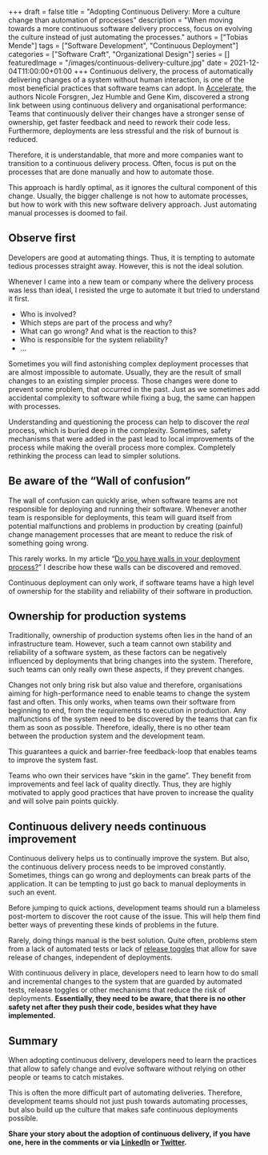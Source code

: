 +++ 
draft = false
title = "Adopting Continuous Delivery: More a culture change than automation of processes"
description = "When moving towards a more continuous software delivery proccess, focus on evolving the culture instead of just automating the processes."
authors = ["Tobias Mende"]
tags = ["Software Development", "Continuous Deployment"]
categories = ["Software Craft", "Organizational Design"]
series = []
featuredImage = "/images/continuous-delivery-culture.jpg"
date = 2021-12-04T11:00:00+01:00
+++
Continuous delivery, the process of automatically delivering changes of a system without human interaction, is one of the most beneficial practices that software teams can adopt. In [Accelerate](https://www.goodreads.com/en/book/show/35747076-accelerate), the authors Nicole Forsgren, Jez Humble and Gene Kim, discovered a strong link between using continuous delivery and organisational performance: Teams that continuously deliver their changes have a stronger sense of ownership, get faster feedback and need to rework their code less. Furthermore, deployments are less stressful and the risk of burnout is reduced.

Therefore, it is understandable, that more and more companies want to transition to a continuous delivery process. Often, focus is put on the processes that are done manually and how to automate those.

This approach is hardly optimal, as it ignores the cultural component of this change. Usually, the bigger challenge is not how to automate processes, but how to work with this new software delivery approach. Just automating manual processes is doomed to fail.

## Observe first
Developers are good at automating things. Thus, it is tempting to automate tedious processes straight away. However, this is not the ideal solution.

Whenever I came into a new team or company where the delivery process was less than ideal, I resisted the urge to automate it but tried to understand it first.

- Who is involved?
- Which steps are part of the process and why?
- What can go wrong? And what is the reaction to this?
- Who is responsible for the system reliability?
- …

Sometimes you will find astonishing complex deployment processes that are almost impossible to automate. Usually, they are the result of small changes to an existing simpler process. Those changes were done to prevent some problem, that occurred in the past. Just as we sometimes add accidental complexity to software while fixing a bug, the same can happen with processes.

Understanding and questioning the process can help to discover the *real* process, which is buried deep in the complexity. Sometimes, safety mechanisms that were added in the past lead to local improvements of the process while making the overall process more complex. Completely rethinking the process can lead to simpler solutions.

## Be aware of the “Wall of confusion”
 The wall of confusion can quickly arise, when software teams are not responsible for deploying and running their software. Whenever another team is responsible for deployments, this team will guard itself from potential malfunctions and problems in production by creating (painful) change management processes that are meant to reduce the risk of something going wrong.

This rarely works. In my article “[Do you have walls in your deployment process?](/blog/deployment-process-walls/)” I describe how these walls can be discovered and removed.

Continuous deployment can only work, if software teams have a high level of ownership for the stability and reliability of their software in production.

## Ownership for production systems
Traditionally, ownership of production systems often lies in the hand of an infrastructure team. However, such a team cannot own stability and reliability of a software system, as these factors can be negatively influenced by deployments that bring changes into the system. Therefore, such teams can only really own these aspects, if they prevent changes.

Changes not only bring risk but also value and therefore, organisations aiming for high-performance need to enable teams to change the system fast and often. This only works, when teams own their software from beginning to end, from the requirements to execution in production. Any malfunctions of the system need to be discovered by the teams that can fix them as soon as possible. Therefore, ideally, there is no other team between the production system and the development team.

This guarantees a quick and barrier-free feedback-loop that enables teams to improve the system fast.

Teams who own their services have “skin in the game”. They benefit from improvements and feel lack of quality directly. Thus, they are highly motivated to apply good practices that have proven to increase the quality and will solve pain points quickly.

## Continuous delivery needs continuous improvement
Continuous delivery helps us to continually improve the system. But also, the continuous delivery process needs to be improved constantly. Sometimes, things can go wrong and deployments can break parts of the application. It can be tempting to just go back to manual deployments in such an event.

Before jumping to quick actions, development teams should run a blameless post-mortem to discover the root cause of the issue. This will help them find better ways of preventing these kinds of problems in the future.

Rarely, doing things manual is the best solution. Quite often, problems stem from a lack of automated tests or lack of [release toggles](/blog/decoupling-deployments-and-releases/) that allow for save release of changes, independent of deployments.

With continuous delivery in place, developers need to learn how to do small and incremental changes to the system that are guarded by automated tests, release toggles or other mechanisms that reduce the risk of deployments. **Essentially, they need to be aware, that there is no other safety net after they push their code, besides what they have implemented.**

## Summary
When adopting continuous delivery, developers need to learn the practices that allow to safely change and evolve software without relying on other people or teams to catch mistakes.

This is often the more difficult part of automating deliveries. Therefore, development teams should not just push towards automating processes, but also build up the culture that makes safe continuous deployments possible.

**Share your story about the adoption of continuous delivery, if you have one, here in the comments or via [LinkedIn](https://www.linkedin.com/in/tobiasmende/) or [Twitter](https://twitter.com/Tobias_Mende).**